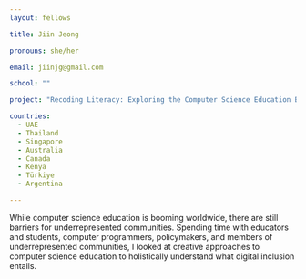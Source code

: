 ```yaml
---
layout: fellows

title: Jiin Jeong

pronouns: she/her

email: jiinjg@gmail.com

school: ""

project: "Recoding Literacy: Exploring the Computer Science Education Boom"

countries:
  - UAE
  - Thailand
  - Singapore
  - Australia
  - Canada
  - Kenya
  - Türkiye
  - Argentina

---
```


While computer science education is booming worldwide, there are still barriers for underrepresented communities. Spending time with educators and students, computer programmers, policymakers, and members of underrepresented communities, I looked at creative approaches to computer science education to holistically understand what digital inclusion entails.